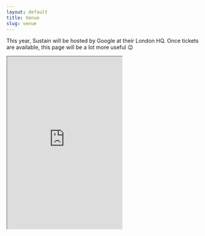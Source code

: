 ```yaml
---
layout: default
title: Venue
slug: venue
---
```


This year, Sustain will be hosted by Google at their London HQ. Once tickets are available, this page will be a lot more useful 😉

<iframe class="w-100 my-3" src="https://www.google.com/maps/embed?pb=!1m18!1m12!1m3!1d2482.843368996506!2d-0.1294526843607618!3d51.51608951788904!2m3!1f0!2f0!3f0!3m2!1i1024!2i768!4f13.1!3m3!1m2!1s0x4876051f55732655%3A0x77d00e13ac2579f8!2sGoogle!5e0!3m2!1sen!2sus!4v1526427776750" height="450" allowfullscreen></iframe>
